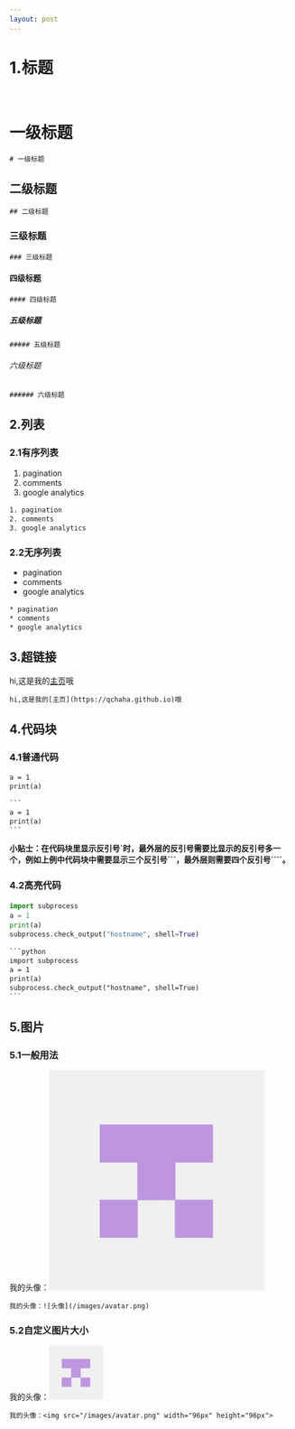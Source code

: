 ```yaml
---
layout: post
--- 
```


# 1.标题
<br>

# 一级标题
```
# 一级标题
```
## 二级标题
```
## 二级标题
```
### 三级标题
```
### 三级标题
```
#### 四级标题
```
#### 四级标题
```
##### 五级标题
```
##### 五级标题
```
###### 六级标题
```
###### 六级标题
```


## 2.列表

### 2.1有序列表
1. pagination
2. comments
3. google analytics

```
1. pagination
2. comments
3. google analytics
```

### 2.2无序列表
* pagination
* comments
* google analytics

```
* pagination
* comments
* google analytics
```


## 3.超链接

hi,这是我的[主页](https://qchaha.github.io)哦
```
hi,这是我的[主页](https://qchaha.github.io)哦
```


## 4.代码块

### 4.1普通代码
```
a = 1
print(a)
```

````
```
a = 1
print(a)
```
````
**小贴士：在代码块里显示反引号\`时，最外层的反引号需要比显示的反引号多一个，例如上例中代码块中需要显示三个反引号\`\`\`，最外层则需要四个反引号\`\`\`\`。**

### 4.2高亮代码
```python
import subprocess
a = 1
print(a)
subprocess.check_output("hostname", shell=True)
```

````
```python
import subprocess
a = 1
print(a)
subprocess.check_output("hostname", shell=True)
```
````




## 5.图片

### 5.1一般用法
我的头像：![头像](/images/avatar.png)

```
我的头像：![头像](/images/avatar.png)
```

### 5.2自定义图片大小
我的头像：<img src="/images/avatar.png" width="96px" height="96px">

```
我的头像：<img src="/images/avatar.png" width="96px" height="96px">
```